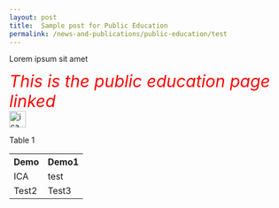 ```yaml
---
layout: post
title:  Sample post for Public Education
permalink: /news-and-publications/public-education/test
---
```

Lorem ipsum sit amet

<style>
  .TEST{
  
  color:Red;
  Font-size:30px;
  Font-style:italic;
  text-align:center;
  
  }
  </style>


<div><span class="TEST"> This is the public education page linked </span> </div>

<div style="padding-right:57px;" >  <img src="{{site.baseurl}}/images/favicon.png" alt="ica logo2" style="height30px; width:30px;" /> </div>


<p>Table 1</p>
<div> 
  <table>
  <tr>
    <th>Demo</th>
    <th>Demo1</th> <!-- Table head -->
  </tr>
  <tr>
    <td>ICA</td> 
    <td>test</td>
  </tr>
  <tr>
    <td>Test2</td>
  <td>Test3</td></tr>
</table>
</div>

